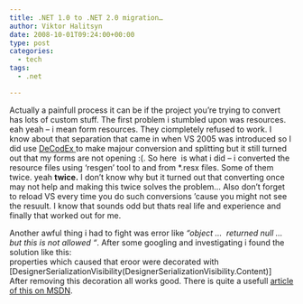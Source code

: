 ```yaml
---
title: .NET 1.0 to .NET 2.0 migration…
author: Viktor Halitsyn
date: 2008-10-01T09:24:00+00:00
type: post
categories:
  - tech
tags:
  - .net

---
```

Actually a painfull process it can be if the project you&#8217;re trying to convert has lots of custom stuff. The first problem i stumbled upon was resources. eah yeah &#8211; i mean form resources. They ciompletely refused to work. I know about that separation that came in when VS 2005 was introduced so I did use&nbsp;[DeCodEx ][1]to make majour conversion and splitting but it still turned out that my forms are not opening :(. So here &nbsp;is what i did &#8211; i converted the resource files using &#8216;resgen&#8217; tool to and from *.resx files. Some of them twice. yeah <span style="font-weight: bold;">twice.</span> I don&#8217;t know why but it turned out that converting once may not help and making this twice solves the problem&#8230; Also don&#8217;t forget to reload VS every time you do such conversions &#8217;cause you might not see the resuult. I know that sounds odd but thats real life and experience and finally that worked out for me.

<div>
  Another awful thing i had to fight was error like <span style="font-style: italic;">&#8220;object &#8230; &nbsp;returned null &#8230; but this is not allowed&nbsp;&#8220;</span>. After some googling and investigating i found the solution like this:
</div>

<div>
  properties which caused that eroor were decorated with
</div>

<div>
</div>

<div>
  [DesignerSerializationVisibility(DesignerSerializationVisibility.Content)]
</div>

<div>
</div>

<div>
  After removing this decoration all works good. There is quite a usefull <a href="http://msdn.microsoft.com/en-us/library/ms735923.aspx">article of this on MSDN</a>.
</div>

 [1]: http://coolsoft.altervista.org/DeCodEx